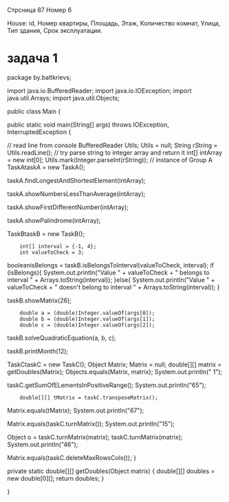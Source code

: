 Стрсница 87 Номер 6

House: id, Номер квартиры, Площадь, Этаж, Количество комнат, Улица, Тип здания, Срок эксплуатации.


# задача 1

package by.baltkrievs;

import java.io.BufferedReader;
import java.io.IOException;
import java.util.Arrays;
import java.util.Objects;

public class Main {

public static void main(String[] args) throws IOException, InterruptedException {

// read line from console
BufferedReader Utils;
Utils = null;
String rString = Utils.readLine();
// try parse string to integer array and return it
int[] intArray = new int[0];
Utils.mark(Integer.parseInt(rString));
// instance of Group A
TaskAtaskA = new TaskA();

taskA.findLongestAndShortestElement(intArray);


taskA.showNumbersLessThanAverage(intArray);

taskA.showFirstDifferentNumber(intArray);

taskA.showPalindrome(intArray);


TaskBtaskB = new TaskB();

        int[] interval = {-1, 4};
        int valueToCheck = 3;
booleanisBelongs = taskB.isBelongsToInterval(valueToCheck, interval);
        if (isBelongs){
System.out.println("Value " + valueToCheck +
" belongs to interval " + Arrays.toString(interval));
}else{
System.out.println("Value " + valueToCheck +
" doesn't belong to interval " + Arrays.toString(interval));
}


taskB.showMatrix(26);

        double a = (double)Integer.valueOf(args[0]);
        double b = (double)Integer.valueOf(args[1]);
        double c = (double)Integer.valueOf(args[2]);
taskB.solveQuadraticEquation(a, b, c);

taskB.printMonth(12);

TaskCtaskC = new TaskC();
Object Matrix;
Matrix = null;
        double[][] matrix = getDoubles(Matrix);
Objects.equals(Matrix, matrix);
System.out.println(" 1");

taskC.getSumOfELementsInPositiveRange();
System.out.println("65");

        double[][] tMatrix = taskC.transposeMatrix();
Matrix.equals(tMatrix);
System.out.println("67");

Matrix.equals(taskC.turnMatrix());
System.out.println("15");


Object o = taskC.turnMatrix(matrix);
taskC.turnMatrix(matrix);
System.out.println("46");

Matrix.equals(taskC.deleteMaxRowsCols());
}

private static double[][] getDoubles(Object matrix) {
double[][] doubles = new double[0][];
        return doubles;
}


}

